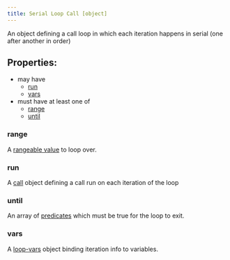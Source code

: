 ```yaml
---
title: Serial Loop Call [object]
---
```


An object defining a call loop in which each iteration happens in serial (one after another in order)

## Properties:
- may have
  - [run](#run)
  - [vars](#vars)
- must have at least one of
  - [range](#range)
  - [until](#until)

### range
A [rangeable value](rangeable-value.md) to loop over.

### run
A [call](../call/index.md) object defining a call run on each iteration of the loop

### until
An array of [predicates](predicate.md) which must be true for the loop to exit.

### vars
A [loop-vars](loop-vars.md) object binding iteration info to variables.
